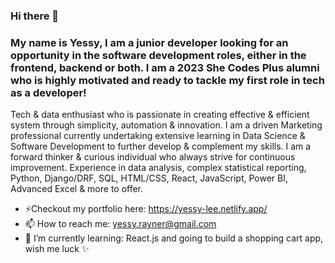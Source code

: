 ### Hi there 👋
### My name is Yessy, I am a junior developer looking for an opportunity in the software development roles, either in the frontend, backend or both. I am a 2023 She Codes Plus alumni who is highly motivated and ready to tackle my first role in tech as a developer!

Tech & data enthusiast who is passionate in creating effective & efficient system through simplicity, automation & innovation. I am a driven Marketing professional currently undertaking extensive learning in Data Science & Software Development to further develop & complement my skills. I am a forward thinker & curious individual who always strive for continuous improvement. Experience in data analysis, complex statistical reporting, Python, Django/DRF, SQL, HTML/CSS, React, JavaScript, Power BI, Advanced Excel & more to offer.

- ⚡Checkout my portfolio here: https://yessy-lee.netlify.app/
- 📫 How to reach me: yessy.rayner@gmail.com
- 🌱 I’m currently learning: React.js and going to build a shopping cart app, wish me luck ✨

<!--
**YessyLee/YessyLee** is a ✨ _special_ ✨ repository because its `README.md` (this file) appears on your GitHub profile.

Here are some ideas to get you started:

- 🔭 I’m currently working on ...
- 🌱 I’m currently learning ...
- 👯 I’m looking to collaborate on ...
- 🤔 I’m looking for help with ...
- 💬 Ask me about ...
- 📫 How to reach me: ...
- 😄 Pronouns: ...
- ⚡ Fun fact: ...
-->
